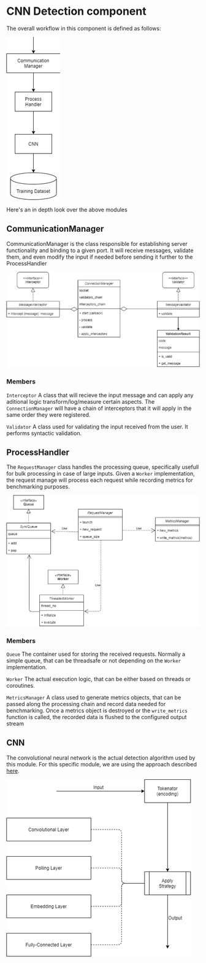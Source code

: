 
# CNN Detection component

The overall workflow in this component is defined as follows:

![Alt Text](cnn_overview.png)

Here's an in depth look over the above modules

## CommunicationManager

CommunicationManager is the class responsible for establishing server functionality and binding to a given port. It
will receive messages, validate them, and even modify the input if needed before sending it further to
the ProcessHandler

![Alt Text](comm_manager.png)

### Members

`Interceptor` A class that will recieve the input message and can apply any aditional logic transform/log/measure certain aspects.
The ```ConnectionManager``` will have a chain of interceptors that it will apply in the same order they were registered.

`Validator` A class used for validating the input received from the user. It performs syntactic validation.

## ProcessHandler

The ```RequestManager``` class handles the processing queue, specifically usefull for bulk processing in case of large inputs.
Given a ```Worker``` implementation, the request manage will process each request while recording metrics for benchmarking purposes.

![Alt Text](process_handler.png)

### Members

`Queue` The container used for storing the received requests. Normally a simple queue, that can be threadsafe or not depending on the ```Worker``` implementation.

`Worker` The actual execution logic, that can be either based on threads or coroutines.

`MetricsManager` A class used to generate metrics objects, that can be passed along the processing chain and record data needed for benchmarking.
Once a metrics object is destroyed or the ```write_metrics``` function is called, the recorded data is flushed to the configured output stream

## CNN

The convolutional neural network is the actual detection algorithm used by this module. For this specific module,
we are using the approach described [here](https://arxiv.org/pdf/1802.09957.pdf).

![Alt Text](cnn.png)
